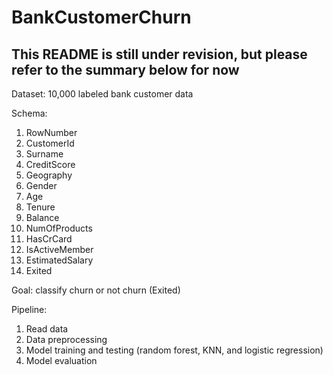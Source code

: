 # BankCustomerChurn
## This README is still under revision, but please refer to the summary below for now

Dataset: 10,000 labeled bank customer data

Schema:

1. RowNumber	
2. CustomerId	
3. Surname	
4. CreditScore	
5. Geography	
6. Gender	
7. Age	
8. Tenure	
9. Balance	
10. NumOfProducts	
11. HasCrCard	
12. IsActiveMember	
13. EstimatedSalary	
14. Exited 

Goal: classify churn or not churn (Exited)

Pipeline:
1. Read data
2. Data preprocessing
3. Model training and testing (random forest, KNN, and logistic
regression)
4. Model evaluation 

